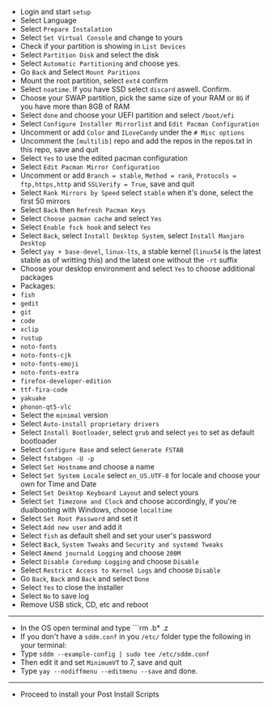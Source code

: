 - Login and start ```setup```
- Select Language
- Select ```Prepare Instalation```
- Select ```Set Virtual Console``` and change to yours
- Check if your partition is showing in ```List Devices```
- Select ```Partition Disk``` and select the disk
- Select ```Automatic Partitioning``` and choose yes.
- Go ```Back``` and Select ```Mount Paritions```
- Mount the root partition, select ```ext4``` confirm
- Select ```noatime```. If you have SSD select ```discard``` aswell. Confirm.
- Choose your SWAP partition, pick the same size of your RAM or ```8G``` if you have more than 8GB of RAM
- Select ```done``` and choose your UEFI partition and select ```/boot/efi```
- Select ```Configure Installer Mirrorlist``` and ```Edit Pacman Configuration```
- Uncomment or add ```Color``` and ```ILoveCandy``` under the ```# Misc options```
- Uncomment the ```[multilib]``` repo and add the repos in the repos.txt in this repo, save and quit
- Select ```Yes``` to use the edited pacman configuration
- Select ```Edit Pacman Mirror Configuration```
- Uncomment or add ```Branch = stable```, ```Method = rank```, ```Protocols = ftp,https,http``` and ```SSLVerify = True```, save and quit
- Select ```Rank Mirrors by Speed``` select ```stable``` when it's done, select the first 50 mirrors
- Select ```Back``` then ```Refresh Pacman Keys```
- Select ```Choose pacman cache``` and select ```Yes```
- Select ```Enable fsck hook``` and select ```Yes```
- Select ```Back```, select ```Install Desktop System```, select ```Install Manjaro Desktop```
- Select ```yay + base-devel```, ```linux-lts```, a stable kernel (```linux54``` is the latest stable as of writting this) and the latest one without the ```-rt``` suffix
- Choose your desktop environment and select ```Yes``` to choose additional packages
- Packages:
- ```fish```
- ```gedit```
- ```git```
- ```code```
- ```xclip```
- ```rustup```
- ```noto-fonts```
- ```noto-fonts-cjk```
- ```noto-fonts-emoji```
- ```noto-fonts-extra```
- ```firefox-developer-edition```
- ```ttf-fira-code```
- ```yakuake```
- ```phonon-qt5-vlc```
- Select the ```minimal``` version
- Select ```Auto-install proprietary drivers```
- Select ```Install Bootloader```, select ```grub``` and select ```yes``` to set as default bootloader
- Select ```Configure Base``` and select ```Generate FSTAB```
- Select ```fstabgen -U -p```
- Select ```Set Hostname``` and choose a name
- Select ```Set System Locale``` select ```en_US.UTF-8``` for locale and choose your own for Time and Date
- Select ```Set Desktop Keyboard Layout``` and select yours
- Select ```Set Timezone and Clock``` and choose accordingly, if you're dualbooting with Windows, choose ```localtime```
- Select ```Set Root Password``` and set it
- Select ```Add new user``` and add it
- Select ```fish``` as default shell and set your user's password
- Select ```Back```, ```System Tweaks``` and ```Security and systemd Tweaks```
- Select ```Amend journald Logging``` and choose ```200M```
- Select ```Disable Coredump Logging``` and choose ```Disable```
- Select ```Restrict Access to Kernel Logs``` and choose ```Disable```
- Go ```Back```, ```Back``` and ```Back``` and select  ```Done```
- Select ```Yes``` to close the installer
- Select ```No``` to save log
- Remove USB stick, CD, etc and reboot
---
- In the OS open terminal and type ```rm .b* .z
- If you don't have a ```sddm.conf``` in you ```/etc/``` folder type the following in your terminal:
- Type ```sddm --example-config | sudo tee /etc/sddm.conf```
- Then edit it and set ```MinimumVT``` to 7, save and quit
- Type ```yay --nodiffmenu --editmenu --save``` and done.
---
- Proceed to install your Post Install Scripts
